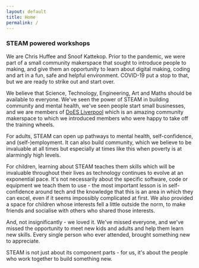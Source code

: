 ```yaml
---
layout: default
title: Home
permalink: /
---
```

### STEAM powered workshops

We are Chris Huffee and Snoof Kattekop. Prior to the pandemic, we were part of a small community makerspace that sought to introduce people to making, and give them an opportunity to learn about digital making, coding and art in a fun, safe and helpful environment. COVID-19 put a stop to that, but we are ready to strike out and start over.

We believe that Science, Technology, Engineering, Art and Maths should be available to everyone. We've seen the power of STEAM in building community and mental health, we've seen people start small businesses, and we are members of [DoES Liverpool](https://doesliverpool.com/) which is an amazing community makerspace to which we introduced members who were happy to take off the training wheels.

For adults, STEAM can open up pathways to mental health, self-confidence, and (self-)employment. It can also build community, which we believe to be invaluable at all times but especially at times like this when poverty is at alarmingly high levels.

For children, learning about STEAM teaches them skills which will be invaluable throughout their lives as technology continues to evolve at an exponential pace. It's not necessarily about the specific software, code or equipment we teach them to use - the most important lesson is in self-confidence around tech and the knowledge that this is an area in which they can excel, even if it seems impossibly complicated at first. We also provided a space for children whose interests fell a little outside the norm, to make friends and socialise with others who shared those interests.

And, not insignificantly - we loved it. We've missed everyone, and we've missed the opportunity to meet new kids and adults and help them learn new skills. Every single person who ever attended, brought something new to appreciate.

STEAM is not just about its component parts - for us, it's about the people who work together to build something new.
